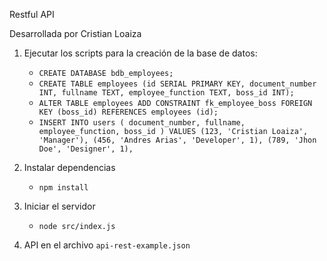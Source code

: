 Restful API

Desarrollada por Cristian Loaiza

1. Ejecutar los scripts para la creación de la base de datos:

   - `CREATE DATABASE bdb_employees;`
   - `CREATE TABLE employees (id SERIAL PRIMARY KEY, document_number INT, fullname TEXT, employee_function TEXT, boss_id INT);`
   - `ALTER TABLE employees ADD CONSTRAINT fk_employee_boss FOREIGN KEY (boss_id) REFERENCES employees (id);`
   - `INSERT INTO users ( document_number, fullname, employee_function, boss_id ) VALUES (123, 'Cristian Loaiza', 'Manager'), (456, 'Andres Arias', 'Developer', 1), (789, 'Jhon Doe', 'Designer', 1),`

2. Instalar dependencias

   - `npm install`

3. Iniciar el servidor

   - `node src/index.js`

4. API en el archivo `api-rest-example.json`
